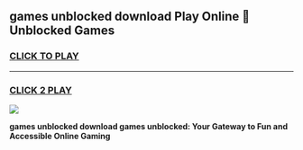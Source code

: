 
## games unblocked download Play Online 👋 Unblocked Games
<h3>
<a href="https://premium.freeplayer.one?title=games_unblocked_download&ref=19F">CLICK TO PLAY</a></h3>
<hr>

<h3>
<a href="https://premium.freeplayer.one?title=games_unblocked_download&ref=19F">CLICK 2 PLAY</a>
  
</h3>

<a href="https://premium.freeplayer.one?title=games_unblocked_download&ref=19F"><img src="https://clearcache.store/games.png"></a>


**games unblocked download games unblocked: Your Gateway to Fun and Accessible Online Gaming**
